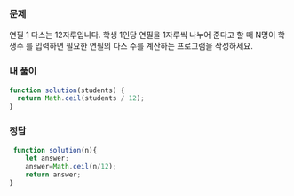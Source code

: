 ### 문제
연필 1 다스는 12자루입니다. 학생 1인당 연필을 1자루씩 나누어 준다고 할 때 N명이 학생수 를 입력하면 필요한 연필의 다스 수를 계산하는 프로그램을 작성하세요.

### 내 풀이
```js
function solution(students) {
  return Math.ceil(students / 12);
}
```

### 정답
```js
 function solution(n){
    let answer;
    answer=Math.ceil(n/12);
    return answer;
}
```
